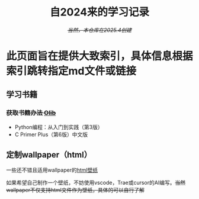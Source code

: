 <h1 align="center">自2024来的学习记录</h1>
<h6 align="center"><s>当然，本仓库在2025.4创建</s></h6>

# 此页面旨在提供大致索引，具体信息根据索引跳转指定md文件或链接

## 学习书籍
### ~~获取书籍办法 [Olib](https://github.com/shiyi-0x7f/o-lib)~~
- Python编程：从入门到实践（第3版）
- C Primer Plus（第6版）中文版

## 定制wallpaper（html）
一些还不错且适用wallpaper的[html壁纸](其他/前端/wallpaper专区/备注.md)

如果希望自己制作一个壁纸，不妨使用vscode，Trae或cursor的AI编写。~~当然wallpaper不仅支持html文件作为壁纸，具体的可以自行了解~~
